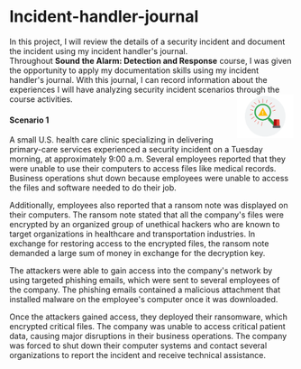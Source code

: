 # Incident-handler-journal

In this project, I will review the details of a security incident and document the incident using my incident handler's journal. <br>
Throughout **Sound the Alarm: Detection and Response** course, I was given the opportunity to apply my documentation skills using my incident handler's journal. With this journal, I can record information about the experiences I will have analyzing security incident scenarios through the course activities.
<img src="images/detectionimage.png" width=100 align=right>

#### Scenario 1

A small U.S. health care clinic specializing in delivering primary-care services experienced a security incident on a Tuesday morning, at approximately 9:00 a.m. Several employees reported that they were unable to use their computers to access files like medical records. Business operations shut down because employees were unable to access the files and software needed to do their job.

Additionally, employees also reported that a ransom note was displayed on their computers. The ransom note stated that all the company's files were encrypted by an organized group of unethical hackers who are known to target organizations in healthcare and transportation industries. In exchange for restoring access to the encrypted files, the ransom note demanded a large sum of money in exchange for the decryption key. 

The attackers were able to gain access into the company's network by using targeted phishing emails, which were sent to several employees of the company. The phishing emails contained a malicious attachment that installed malware on the employee's computer once it was downloaded.

Once the attackers gained access, they deployed their ransomware, which encrypted critical files. The company was unable to access critical patient data, causing major disruptions in their business operations. The company was forced to shut down their computer systems and contact several organizations to report the incident and receive technical assistance.
















<!--

column layout

| col 1 | col 2 | col 3 |
| :---: | :---: | :---: |
|     a |     B |     C |
|   a   | b     | c     |
| a     | b     | c     |
| a     | b     | c     |

-->
